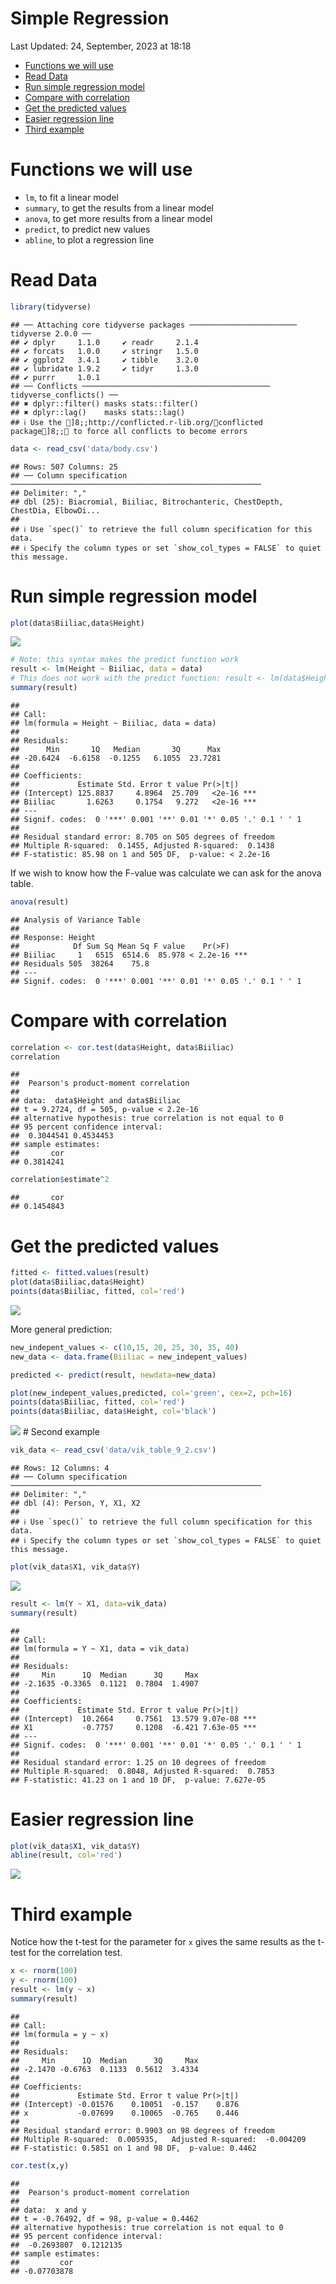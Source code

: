 Simple Regression
================
Last Updated: 24, September, 2023 at 18:18

- <a href="#functions-we-will-use"
  id="toc-functions-we-will-use">Functions we will use</a>
- <a href="#read-data" id="toc-read-data">Read Data</a>
- <a href="#run-simple-regression-model"
  id="toc-run-simple-regression-model">Run simple regression model</a>
- <a href="#compare-with-correlation"
  id="toc-compare-with-correlation">Compare with correlation</a>
- <a href="#get-the-predicted-values"
  id="toc-get-the-predicted-values">Get the predicted values</a>
- <a href="#easier-regression-line" id="toc-easier-regression-line">Easier
  regression line</a>
- <a href="#third-example" id="toc-third-example">Third example</a>

# Functions we will use

- `lm`, to fit a linear model
- `summary`, to get the results from a linear model
- `anova`, to get more results from a linear model
- `predict`, to predict new values
- `abline`, to plot a regression line

# Read Data

``` r
library(tidyverse)
```

    ## ── Attaching core tidyverse packages ──────────────────────── tidyverse 2.0.0 ──
    ## ✔ dplyr     1.1.0     ✔ readr     2.1.4
    ## ✔ forcats   1.0.0     ✔ stringr   1.5.0
    ## ✔ ggplot2   3.4.1     ✔ tibble    3.2.0
    ## ✔ lubridate 1.9.2     ✔ tidyr     1.3.0
    ## ✔ purrr     1.0.1     
    ## ── Conflicts ────────────────────────────────────────── tidyverse_conflicts() ──
    ## ✖ dplyr::filter() masks stats::filter()
    ## ✖ dplyr::lag()    masks stats::lag()
    ## ℹ Use the ]8;;http://conflicted.r-lib.org/conflicted package]8;; to force all conflicts to become errors

``` r
data <- read_csv('data/body.csv')
```

    ## Rows: 507 Columns: 25
    ## ── Column specification ────────────────────────────────────────────────────────
    ## Delimiter: ","
    ## dbl (25): Biacromial, Biiliac, Bitrochanteric, ChestDepth, ChestDia, ElbowDi...
    ## 
    ## ℹ Use `spec()` to retrieve the full column specification for this data.
    ## ℹ Specify the column types or set `show_col_types = FALSE` to quiet this message.

# Run simple regression model

``` r
plot(data$Biiliac,data$Height)
```

![](SimpleRegression_files/figure-gfm/unnamed-chunk-2-1.png)<!-- -->

``` r
# Note: this syntax makes the predict function work
result <- lm(Height ~ Biiliac, data = data)
# This does not work with the predict function: result <- lm(data$Height ~ data$Biiliac)
summary(result)
```

    ## 
    ## Call:
    ## lm(formula = Height ~ Biiliac, data = data)
    ## 
    ## Residuals:
    ##      Min       1Q   Median       3Q      Max 
    ## -20.6424  -6.6158  -0.1255   6.1055  23.7281 
    ## 
    ## Coefficients:
    ##             Estimate Std. Error t value Pr(>|t|)    
    ## (Intercept) 125.8837     4.8964  25.709   <2e-16 ***
    ## Biiliac       1.6263     0.1754   9.272   <2e-16 ***
    ## ---
    ## Signif. codes:  0 '***' 0.001 '**' 0.01 '*' 0.05 '.' 0.1 ' ' 1
    ## 
    ## Residual standard error: 8.705 on 505 degrees of freedom
    ## Multiple R-squared:  0.1455, Adjusted R-squared:  0.1438 
    ## F-statistic: 85.98 on 1 and 505 DF,  p-value: < 2.2e-16

If we wish to know how the F-value was calculate we can ask for the
anova table.

``` r
anova(result)
```

    ## Analysis of Variance Table
    ## 
    ## Response: Height
    ##            Df Sum Sq Mean Sq F value    Pr(>F)    
    ## Biiliac     1   6515  6514.6  85.978 < 2.2e-16 ***
    ## Residuals 505  38264    75.8                      
    ## ---
    ## Signif. codes:  0 '***' 0.001 '**' 0.01 '*' 0.05 '.' 0.1 ' ' 1

# Compare with correlation

``` r
correlation <- cor.test(data$Height, data$Biiliac)
correlation
```

    ## 
    ##  Pearson's product-moment correlation
    ## 
    ## data:  data$Height and data$Biiliac
    ## t = 9.2724, df = 505, p-value < 2.2e-16
    ## alternative hypothesis: true correlation is not equal to 0
    ## 95 percent confidence interval:
    ##  0.3044541 0.4534453
    ## sample estimates:
    ##       cor 
    ## 0.3814241

``` r
correlation$estimate^2
```

    ##       cor 
    ## 0.1454843

# Get the predicted values

``` r
fitted <- fitted.values(result)
plot(data$Biiliac,data$Height)
points(data$Biiliac, fitted, col='red')
```

![](SimpleRegression_files/figure-gfm/unnamed-chunk-6-1.png)<!-- -->

More general prediction:

``` r
new_indepent_values <- c(10,15, 20, 25, 30, 35, 40)
new_data <- data.frame(Biiliac = new_indepent_values)

predicted <- predict(result, newdata=new_data)

plot(new_indepent_values,predicted, col='green', cex=2, pch=16)
points(data$Biiliac, fitted, col='red')
points(data$Biiliac, data$Height, col='black')
```

![](SimpleRegression_files/figure-gfm/unnamed-chunk-7-1.png)<!-- --> \#
Second example

``` r
vik_data <- read_csv('data/vik_table_9_2.csv')
```

    ## Rows: 12 Columns: 4
    ## ── Column specification ────────────────────────────────────────────────────────
    ## Delimiter: ","
    ## dbl (4): Person, Y, X1, X2
    ## 
    ## ℹ Use `spec()` to retrieve the full column specification for this data.
    ## ℹ Specify the column types or set `show_col_types = FALSE` to quiet this message.

``` r
plot(vik_data$X1, vik_data$Y)
```

![](SimpleRegression_files/figure-gfm/unnamed-chunk-9-1.png)<!-- -->

``` r
result <- lm(Y ~ X1, data=vik_data)
summary(result)
```

    ## 
    ## Call:
    ## lm(formula = Y ~ X1, data = vik_data)
    ## 
    ## Residuals:
    ##     Min      1Q  Median      3Q     Max 
    ## -2.1635 -0.3365  0.1121  0.7804  1.4907 
    ## 
    ## Coefficients:
    ##             Estimate Std. Error t value Pr(>|t|)    
    ## (Intercept)  10.2664     0.7561  13.579 9.07e-08 ***
    ## X1           -0.7757     0.1208  -6.421 7.63e-05 ***
    ## ---
    ## Signif. codes:  0 '***' 0.001 '**' 0.01 '*' 0.05 '.' 0.1 ' ' 1
    ## 
    ## Residual standard error: 1.25 on 10 degrees of freedom
    ## Multiple R-squared:  0.8048, Adjusted R-squared:  0.7853 
    ## F-statistic: 41.23 on 1 and 10 DF,  p-value: 7.627e-05

# Easier regression line

``` r
plot(vik_data$X1, vik_data$Y)
abline(result, col='red')
```

![](SimpleRegression_files/figure-gfm/unnamed-chunk-10-1.png)<!-- -->

# Third example

Notice how the t-test for the parameter for `x` gives the same results
as the t-test for the correlation test.

``` r
x <- rnorm(100)
y <- rnorm(100)
result <- lm(y ~ x)
summary(result)
```

    ## 
    ## Call:
    ## lm(formula = y ~ x)
    ## 
    ## Residuals:
    ##     Min      1Q  Median      3Q     Max 
    ## -2.1470 -0.6763  0.1133  0.5612  3.4334 
    ## 
    ## Coefficients:
    ##             Estimate Std. Error t value Pr(>|t|)
    ## (Intercept) -0.01576    0.10051  -0.157    0.876
    ## x           -0.07699    0.10065  -0.765    0.446
    ## 
    ## Residual standard error: 0.9903 on 98 degrees of freedom
    ## Multiple R-squared:  0.005935,   Adjusted R-squared:  -0.004209 
    ## F-statistic: 0.5851 on 1 and 98 DF,  p-value: 0.4462

``` r
cor.test(x,y)
```

    ## 
    ##  Pearson's product-moment correlation
    ## 
    ## data:  x and y
    ## t = -0.76492, df = 98, p-value = 0.4462
    ## alternative hypothesis: true correlation is not equal to 0
    ## 95 percent confidence interval:
    ##  -0.2693807  0.1212135
    ## sample estimates:
    ##         cor 
    ## -0.07703878

